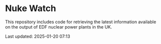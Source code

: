 # Nuke Watch

This repository includes code for retrieving the latest information available on the output of EDF nuclear power plants in the UK.

Last updated: 2025-01-20 07:13
